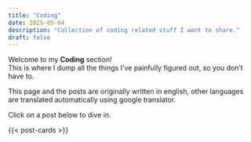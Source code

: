 ```yaml
---
title: "Coding"
date: 2025-05-04
description: "Collection of coding related stuff I want to share."
draft: false
---
```


Welcome to my **Coding** section!  
This is where I dump all the things I’ve painfully figured out, so you don’t have to.

This page and the posts are originally written in english, other languages are
translated automatically using google translator.

Click on a post below to dive in.

{{< post-cards >}}


